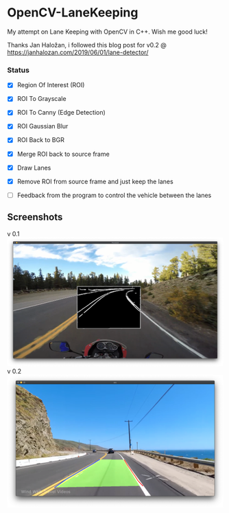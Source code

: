 # OpenCV-LaneKeeping
My attempt on Lane Keeping with OpenCV in C++. Wish me good luck!

Thanks Jan Haložan, i followed this blog post for v0.2 @ https://janhalozan.com/2019/06/01/lane-detector/

### Status
- [x] Region Of Interest (ROI) 
- [x] ROI To Grayscale
- [x] ROI To Canny (Edge Detection)
- [x] ROI Gaussian Blur
- [x] ROI Back to BGR
- [x] Merge ROI back to source frame
- [x] Draw Lanes
- [x] Remove ROI from source frame and just keep the lanes
- [ ] Feedback from the program to control the vehicle between the lanes 


## Screenshots
v 0.1
![alt text](./screenshots/screenshot1.png)
v 0.2
![alt text](./screenshots/screenshot2.png)